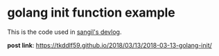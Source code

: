 # golang init function example
This is the code used in [sangil's devlog](https://tkddlf59.github.io).

**post link**: <https://tkddlf59.github.io/2018/03/13/2018-03-13-golang-init/>